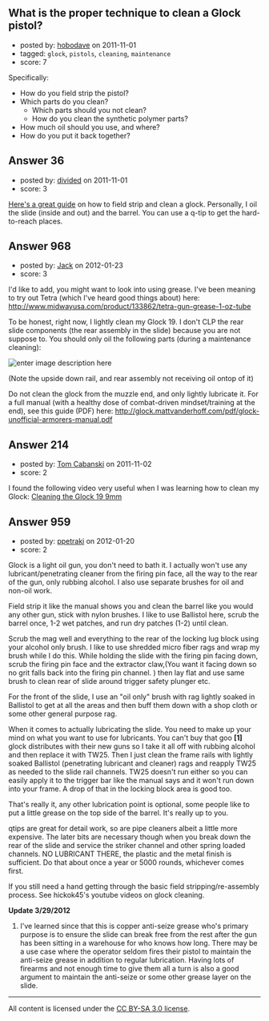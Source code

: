 ## What is the proper technique to clean a Glock pistol?

- posted by: [hobodave](https://stackexchange.com/users/-1/63-hobodave) on 2011-11-01
- tagged: `glock`, `pistols`, `cleaning`, `maintenance`
- score: 7

<p>Specifically:</p>

<ul>
<li>How do you field strip the pistol?</li>
<li>Which parts do you clean?
<ul>
<li>Which parts should you not clean?</li>
<li>How do you clean the synthetic polymer parts?</li>
</ul></li>
<li>How much oil should you use, and where?</li>
<li>How do you put it back together?</li>
</ul>



## Answer 36

- posted by: [divided](https://stackexchange.com/users/-1/66-divided) on 2011-11-01
- score: 3

<p><a href="http://www.f-r-i.com/glock/FAQ/FAQ-clean.htm" rel="nofollow">Here's a great guide</a> on how to field strip and clean a glock.  Personally, I oil the slide (inside and out) and the barrel.  You can use a q-tip to get the hard-to-reach places.</p>



## Answer 968

- posted by: [Jack](https://stackexchange.com/users/-1/382-jack) on 2012-01-23
- score: 3

<p>I'd like to add, you might want to look into using grease.  I've been meaning to try out Tetra (which I've heard good things about) here: <a href="http://www.midwayusa.com/product/133862/tetra-gun-grease-1-oz-tube" rel="nofollow">http://www.midwayusa.com/product/133862/tetra-gun-grease-1-oz-tube</a></p>

<p>To be honest, right now, I lightly clean my Glock 19.  I don't CLP the rear slide components (the rear assembly in the slide) because you are not suppose to.  You should only oil the following parts (during a maintenance cleaning):</p>

<p><img src="http://i.stack.imgur.com/YQAX1.jpg" alt="enter image description here"></p>

<p>(Note the upside down rail, and rear assembly not receiving oil ontop of it)</p>

<p>Do not clean the glock from the muzzle end, and only lightly lubricate it.  For a full manual (with a healthy dose of combat-driven mindset/training at the end), see this guide (PDF) here:  <a href="http://glock.mattvanderhoff.com/pdf/glock-unofficial-armorers-manual.pdf" rel="nofollow">http://glock.mattvanderhoff.com/pdf/glock-unofficial-armorers-manual.pdf</a></p>



## Answer 214

- posted by: [Tom Cabanski](https://stackexchange.com/users/-1/128-tom-cabanski) on 2011-11-02
- score: 2

<p>I found the following video very useful when I was learning how to clean my Glock:  <a href="http://www.youtube.com/watch?src_vid=nzgAy3avG48&amp;annotation_id=annotation_781831&amp;feature=iv&amp;v=PQ0CCyiuHXk" rel="nofollow">Cleaning the Glock 19 9mm</a></p>



## Answer 959

- posted by: [ppetraki](https://stackexchange.com/users/-1/380-ppetraki) on 2012-01-20
- score: 2

<p>Glock is a light oil gun, you don't need to bath it. I actually won't use any lubricant/penetrating cleaner from the firing pin face, all the way to the rear of the gun, only rubbing alcohol. I also use separate brushes for oil and non-oil work.</p>

<p>Field strip it like the manual shows you and clean the barrel like you would any other gun,
stick with nylon brushes. I like to use Ballistol here, scrub the barrel once, 1-2 wet patches, and run dry patches (1-2) until clean.</p>

<p>Scrub the mag well and everything to the rear of the locking lug block using your alcohol only brush. I like to use shredded micro fiber rags and wrap my brush while I do this. While holding the slide with the firing pin facing down, scrub the firing pin face and the extractor claw,(You want it facing down so no grit falls back into the firing pin channel.
) then lay flat and use same brush to clean rear of slide around trigger safety plunger etc. </p>

<p>For the front of the slide, I use an "oil only" brush with rag lightly soaked in Ballistol to get at all the areas and then buff them down with a shop cloth or some other general purpose rag.</p>

<p>When it comes to actually lubricating the slide. You need to make up your mind on what you want to use for lubricants. You can't buy that goo <strong>[1]</strong> glock distributes with their new guns so I take it all off with rubbing alcohol and then replace it with TW25. Then I just clean the frame rails with lightly soaked Ballistol (penetrating lubricant and cleaner) rags and reapply TW25 as needed to the slide rail channels. TW25 doesn't run either so you can easily apply it to the trigger bar like the manual says and it won't run down into your frame. A drop of that in the locking block area is good too.</p>

<p>That's really it, any other lubrication point is optional, some people like to put a little grease on the top side of the barrel. It's really up to you. </p>

<p>qtips are great for detail work, so are pipe cleaners albeit a little more expensive. The later bits are necessary though when you break down the rear of the slide and service the striker channel and other spring loaded channels. NO LUBRICANT THERE, the plastic and the metal finish is sufficient. Do that about once a year or 5000 rounds, whichever comes first.</p>

<p>If you still need a hand getting through the basic field stripping/re-assembly process. See hickok45's youtube videos on glock cleaning.</p>

<p><strong>Update 3/29/2012</strong></p>

<ol>
<li>I've learned since that this is copper anti-seize grease who's primary purpose is to ensure the slide can break free from the rest after the gun has been sitting in a warehouse for who knows how long. There may be a use case where the operator seldom fires their pistol to maintain the anti-seize grease in addition to regular lubrication. Having lots of firearms and not enough time to give them all a turn is also a good argument to maintain the anti-seize or some other grease layer on the slide.</li>
</ol>




---

All content is licensed under the [CC BY-SA 3.0 license](https://creativecommons.org/licenses/by-sa/3.0/).
